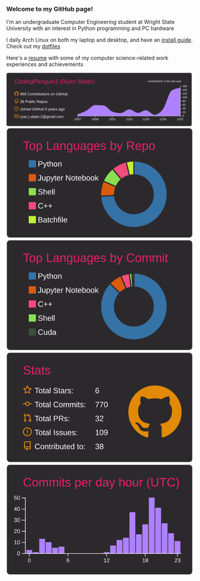 ### Welcome to my GitHub page!

I'm an undergraduate Computer Engineering student at Wright State University with an interest in Python programming and PC hardware

I daily Arch Linux on both my laptop and desktop, and have an [install guide](https://github.com/CodingPenguin1/ArchLinuxInstallGuide). Check out my [dotfiles](https://github.com/CodingPenguin1/dotfiles)

Here's a [resume](https://docs.google.com/document/d/1ejyci6IRYtvvyN487E2jdfGGyzUU60aHhZeL6nYl2bU/edit?usp=sharing) with some of my computer science-related work experiences and achievements

![](https://raw.githubusercontent.com/CodingPenguin1/CodingPenguin1/master/profile-summary-card-output/monokai/0-profile-details.svg)
![](https://raw.githubusercontent.com/CodingPenguin1/CodingPenguin1/master/profile-summary-card-output/monokai/1-repos-per-language.svg)
![](https://raw.githubusercontent.com/CodingPenguin1/CodingPenguin1/master/profile-summary-card-output/monokai/2-most-commit-language.svg)
![](https://raw.githubusercontent.com/CodingPenguin1/CodingPenguin1/master/profile-summary-card-output/monokai/3-stats.svg)
![](https://raw.githubusercontent.com/CodingPenguin1/CodingPenguin1/master/profile-summary-card-output/monokai/4-productive-time.svg)
